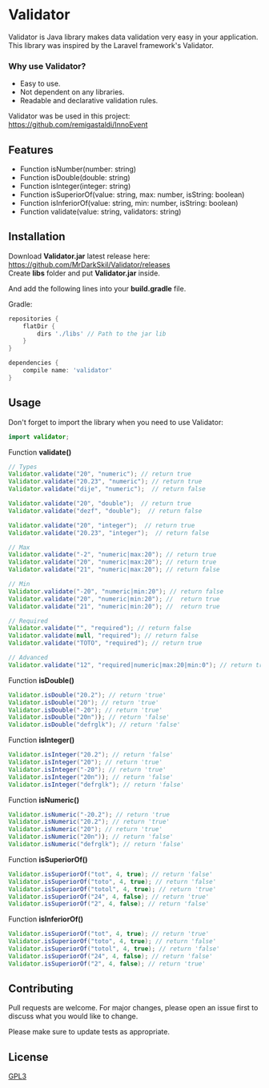 # Validator

Validator is Java library makes data validation  very easy in your application. This library was inspired by the Laravel framework's Validator.

### Why use Validator?
- Easy to use.
- Not dependent on any libraries.
- Readable and declarative validation rules.

Validator was be used in this project: https://github.com/remigastaldi/InnoEvent

## Features
- Function isNumber(number: string)
- Function isDouble(double: string)
- Function isInteger(integer: string)
- Function isSuperiorOf(value: string, max: number, isString: boolean)
- Function isInferiorOf(value: string, min: number, isString: boolean)
- Function validate(value: string, validators: string)

## Installation

Download **Validator.jar** latest release here: https://github.com/MrDarkSkil/Validator/releases  
Create **libs** folder and put **Validator.jar** inside.

And add the following lines into your **build.gradle** file.

Gradle:
```gradle
repositories {
    flatDir {
        dirs './libs' // Path to the jar lib
    }
}

dependencies {
    compile name: 'validator'
}
```

## Usage

Don't forget to import the library when you need to use Validator:
```java
import validator;
```

Function **validate()**
```java
// Types
Validator.validate("20", "numeric"); // return true
Validator.validate("20.23", "numeric"); // return true
Validator.validate("dije", "numeric");  // return false

Validator.validate("20", "double");  // return true
Validator.validate("dezf", "double");  // return false

Validator.validate("20", "integer");  // return true
Validator.validate("20.23", "integer");  // return false

// Max
Validator.validate("-2", "numeric|max:20"); // return true
Validator.validate("20", "numeric|max:20"); // return true
Validator.validate("21", "numeric|max:20"); // return false

// Min
Validator.validate("-20", "numeric|min:20"); // return false
Validator.validate("20", "numeric|min:20"); //  return true
Validator.validate("21", "numeric|min:20"); //  return true

// Required
Validator.validate("", "required"); // return false
Validator.validate(null, "required"); // return false
Validator.validate("TOTO", "required"); // return true

// Advanced
Validator.validate("12", "required|numeric|max:20|min:0"); // return true
```

Function **isDouble()**
```java
Validator.isDouble("20.2"); // return 'true'
Validator.isDouble("20"); // return 'true'
Validator.isDouble("-20"); // return 'true'
Validator.isDouble("20n")); // return 'false'
Validator.isDouble("defrglk"); // return 'false'
```

Function **isInteger()**
```java
Validator.isInteger("20.2"); // return 'false'
Validator.isInteger("20"); // return 'true'
Validator.isInteger("-20"); // return 'true'
Validator.isInteger("20n")); // return 'false'
Validator.isInteger("defrglk"); // return 'false'
```

Function **isNumeric()**
```java
Validator.isNumeric("-20.2"); // return 'true
Validator.isNumeric("20.2"); // return 'true'
Validator.isNumeric("20"); // return 'true'
Validator.isNumeric("20n")); // return 'false'
Validator.isNumeric("defrglk"); // return 'false'
```

Function **isSuperiorOf()**
```java
Validator.isSuperiorOf("tot", 4, true); // return 'false'
Validator.isSuperiorOf("toto", 4, true); // return 'false'
Validator.isSuperiorOf("totol", 4, true); // return 'true'
Validator.isSuperiorOf("24", 4, false); // return 'true'
Validator.isSuperiorOf("2", 4, false); // return 'false'
```

Function **isInferiorOf()**
```java
Validator.isSuperiorOf("tot", 4, true); // return 'true'
Validator.isSuperiorOf("toto", 4, true); // return 'false'
Validator.isSuperiorOf("totol", 4, true); // return 'false'
Validator.isSuperiorOf("24", 4, false); // return 'false'
Validator.isSuperiorOf("2", 4, false); // return 'true'
```


## Contributing


Pull requests are welcome. For major changes, please open an issue first to discuss what you would like to change.

Please make sure to update tests as appropriate.

## License

[GPL3](https://choosealicense.com/licenses/gpl-3.0/)